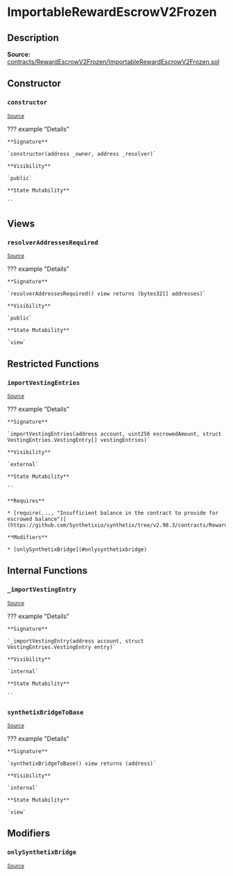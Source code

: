 # ImportableRewardEscrowV2Frozen

## Description

**Source:** [contracts/RewardEscrowV2Frozen/ImportableRewardEscrowV2Frozen.sol](https://github.com/Synthetixio/synthetix/tree/v2.98.3/contracts/RewardEscrowV2Frozen/ImportableRewardEscrowV2Frozen.sol)

## Constructor

### `constructor`

<sub>[Source](https://github.com/Synthetixio/synthetix/tree/v2.98.3/contracts/RewardEscrowV2Frozen/ImportableRewardEscrowV2Frozen.sol#L19)</sub>

??? example "Details"

    **Signature**

    `constructor(address _owner, address _resolver)`

    **Visibility**

    `public`

    **State Mutability**

    ``

## Views

### `resolverAddressesRequired`

<sub>[Source](https://github.com/Synthetixio/synthetix/tree/v2.98.3/contracts/RewardEscrowV2Frozen/ImportableRewardEscrowV2Frozen.sol#L23)</sub>

??? example "Details"

    **Signature**

    `resolverAddressesRequired() view returns (bytes32[] addresses)`

    **Visibility**

    `public`

    **State Mutability**

    `view`

## Restricted Functions

### `importVestingEntries`

<sub>[Source](https://github.com/Synthetixio/synthetix/tree/v2.98.3/contracts/RewardEscrowV2Frozen/ImportableRewardEscrowV2Frozen.sol#L36)</sub>

??? example "Details"

    **Signature**

    `importVestingEntries(address account, uint256 escrowedAmount, struct VestingEntries.VestingEntry[] vestingEntries)`

    **Visibility**

    `external`

    **State Mutability**

    ``

    **Requires**

    * [require(..., "Insufficient balance in the contract to provide for escrowed balance")](https://github.com/Synthetixio/synthetix/tree/v2.98.3/contracts/RewardEscrowV2Frozen/ImportableRewardEscrowV2Frozen.sol#L43)

    **Modifiers**

    * [onlySynthetixBridge](#onlysynthetixbridge)

## Internal Functions

### `_importVestingEntry`

<sub>[Source](https://github.com/Synthetixio/synthetix/tree/v2.98.3/contracts/RewardEscrowV2Frozen/ImportableRewardEscrowV2Frozen.sol#L56)</sub>

??? example "Details"

    **Signature**

    `_importVestingEntry(address account, struct VestingEntries.VestingEntry entry)`

    **Visibility**

    `internal`

    **State Mutability**

    ``

### `synthetixBridgeToBase`

<sub>[Source](https://github.com/Synthetixio/synthetix/tree/v2.98.3/contracts/RewardEscrowV2Frozen/ImportableRewardEscrowV2Frozen.sol#L30)</sub>

??? example "Details"

    **Signature**

    `synthetixBridgeToBase() view returns (address)`

    **Visibility**

    `internal`

    **State Mutability**

    `view`

## Modifiers

### `onlySynthetixBridge`

<sub>[Source](https://github.com/Synthetixio/synthetix/tree/v2.98.3/contracts/RewardEscrowV2Frozen/ImportableRewardEscrowV2Frozen.sol#L67)</sub>

